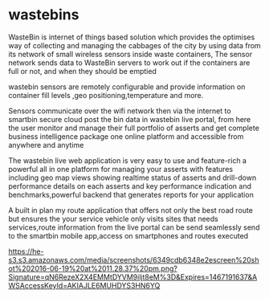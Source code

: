 # wastebins

WasteBin is internet of things based solution which provides the optimises way of collecting and managing the cabbages of the city by using data from its network of small wireless sensors inside waste containers, The sensor network sends data to WasteBin servers to work out if the containers are full or not, and when they should be emptied

wastebin sensors are remotely configurable and provide information on container fill levels ,geo positioning,temperature and more.

Sensors communicate over the wifi network then via the internet to smartbin secure cloud post the bin data in wastebin live portal, from here the user monitor and manage their full portfolio of asserts and get complete business intelligence package one online platform and accessible from anywhere and anytime

The wastebin live web application is very easy to use and feature-rich a powerful all in one platform for managing your asserts with features including geo map views showing realtime status of asserts and drill-down performance details on each asserts and key performance indication and benchmarks,powerful backend that generates reports for your application

A built in plan my route application that offers not only the best road route but ensures the your service vehicle only visits sites that needs services,route information from the live portal can be send seamlessly send to the smartbin mobile app,access on smartphones and routes executed

https://he-s3.s3.amazonaws.com/media/screenshots/6349cdb6348e2escreen%20shot%202016-06-19%20at%2011.28.37%20pm.png?Signature=qN6RezeX2X4EMMtDYVM9iljt8eM%3D&Expires=1467191637&AWSAccessKeyId=AKIAJLE6MUHDYS3HN6YQ
